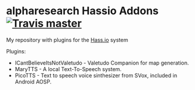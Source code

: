 # alpharesearch Hassio Addons  [![Travis master](https://img.shields.io/travis/alpharesearch/Hassio-Addons/master.svg?maxAge=3600)](https://travis-ci.org/alpharesearch/Hassio-Addons/)

My repository with plugins for the [Hass.io](https://www.home-assistant.io/hassio/) system

Plugins:

* ICantBelieveItsNotValetudo - Valetudo Companion for map generation.
* MaryTTS - A local Text-To-Speech system.
* PicoTTS - Text to speech voice sinthesizer from SVox, included in Android AOSP.
